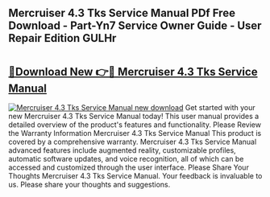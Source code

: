 ## Mercruiser 4.3 Tks Service Manual PDf Free Download - Part-Yn7 Service Owner Guide - User Repair Edition GULHr

# <h2><a href="http://cf17315.oget.top/?id=Mercruiser+4.3+Tks+Service+Manual">🔗Download New 👉🔴 Mercruiser 4.3 Tks Service Manual</a></h2>

[![Mercruiser 4.3 Tks Service Manual new download](https://i.imgur.com/5g1atiW.png)](http://cf17315.oget.top/?id=Mercruiser+4.3+Tks+Service+Manual)
Get started with your new Mercruiser 4.3 Tks Service Manual today! This user manual provides a detailed overview of the product's features and functionality. Please Review the Warranty Information Mercruiser 4.3 Tks Service Manual This product is covered by a comprehensive warranty. Mercruiser 4.3 Tks Service Manual advanced features include augmented reality, customizable profiles, automatic software updates, and voice recognition, all of which can be accessed and customized through the user interface. Please Share Your Thoughts Mercruiser 4.3 Tks Service Manual. Your feedback is invaluable to us. Please share your thoughts and suggestions.
